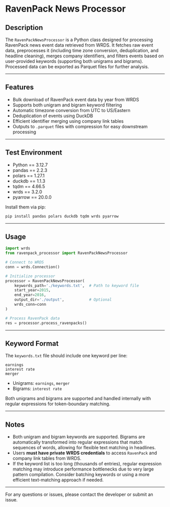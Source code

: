 # RavenPack News Processor

## Description

The `RavenPackNewsProcessor` is a Python class designed for processing RavenPack news event data retrieved from WRDS. It fetches raw event data, preprocesses it (including time zone conversion, deduplication, and headline cleaning), merges company identifiers, and filters events based on user-provided keywords (supporting both unigrams and bigrams). Processed data can be exported as Parquet files for further analysis.

---

## Features

- Bulk download of RavenPack event data by year from WRDS 
- Supports both unigram and bigram keyword filtering  
- Automatic timezone conversion from UTC to US/Eastern  
- Deduplication of events using DuckDB  
- Efficient identifier merging using company link tables  
- Outputs to `.parquet` files with compression for easy downstream processing

---

## Test Environment

- Python == 3.12.7
- pandas == 2.2.3
- polars == 1.27.1
- duckdb == 1.1.3
- tqdm == 4.66.5
- wrds == 3.2.0
- pyarrow == 20.0.0

Install them via pip:

```bash
pip install pandas polars duckdb tqdm wrds pyarrow
```

---

## Usage

```python
import wrds
from ravenpack_processor import RavenPackNewsProcessor

# Connect to WRDS
conn = wrds.Connection()

# Initialize processor
processor = RavenPackNewsProcessor(
    keywords_path='./keywords.txt',  # Path to keyword file
    start_year=2015,
    end_year=2016,
    output_dir='./output',           # Optional
    wrds_conn=conn
)

# Process RavenPack data
res = processor.process_ravenpacks()
```

---

## Keyword Format

The `keywords.txt` file should include one keyword per line:

```nginx
earnings
interest rate
merger
```

- Unigrams: `earnings`, `merger`
- Bigrams: `interest rate`

Both unigrams and bigrams are supported and handled internally with regular expressions for token-boundary matching.

---

## Notes

- Both unigram and bigram keywords are supported. Bigrams are automatically transformed into regular expressions that match sequences of words, allowing for flexible text matching in headlines.
- Users **must have private WRDS credentials** to access `RavenPack` and company link tables from WRDS.
- If the keyword list is too long (thousands of entries), regular expression matching may introduce performance bottlenecks due to very large pattern compilation. Consider batching keywords or using a more efficient text-matching approach if needed.

---

For any questions or issues, please contact the developer or submit an issue.
